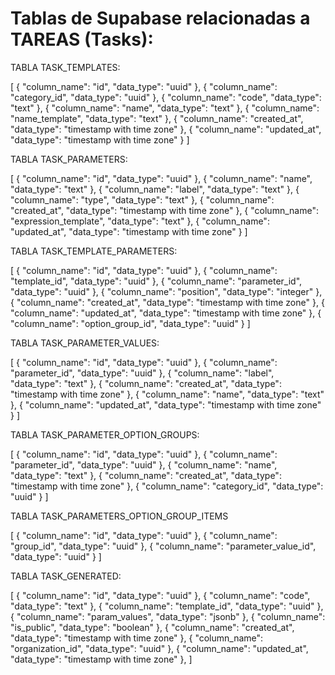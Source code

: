 # Tablas de Supabase relacionadas a TAREAS (Tasks):

TABLA TASK_TEMPLATES:

[
  {
    "column_name": "id",
    "data_type": "uuid"
  },
  {
    "column_name": "category_id",
    "data_type": "uuid"
  },
  {
    "column_name": "code",
    "data_type": "text"
  },
  {
    "column_name": "name",
    "data_type": "text"
  },
  {
    "column_name": "name_template",
    "data_type": "text"
  },
  {
    "column_name": "created_at",
    "data_type": "timestamp with time zone"
  },
  {
    "column_name": "updated_at",
    "data_type": "timestamp with time zone"
  }
]

TABLA TASK_PARAMETERS:

[
  {
    "column_name": "id",
    "data_type": "uuid"
  },
  {
    "column_name": "name",
    "data_type": "text"
  },
  {
    "column_name": "label",
    "data_type": "text"
  },
  {
    "column_name": "type",
    "data_type": "text"
  },
  {
    "column_name": "created_at",
    "data_type": "timestamp with time zone"
  },
  {
    "column_name": "expression_template",
    "data_type": "text"
  },
  {
    "column_name": "updated_at",
    "data_type": "timestamp with time zone"
  }
]

TABLA TASK_TEMPLATE_PARAMETERS:

[
  {
    "column_name": "id",
    "data_type": "uuid"
  },
  {
    "column_name": "template_id",
    "data_type": "uuid"
  },
  {
    "column_name": "parameter_id",
    "data_type": "uuid"
  },
  {
    "column_name": "position",
    "data_type": "integer"
  },
  {
    "column_name": "created_at",
    "data_type": "timestamp with time zone"
  },
  {
    "column_name": "updated_at",
    "data_type": "timestamp with time zone"
  },
  {
    "column_name": "option_group_id",
    "data_type": "uuid"
  }
]

TABLA TASK_PARAMETER_VALUES:

[
  {
    "column_name": "id",
    "data_type": "uuid"
  },
  {
    "column_name": "parameter_id",
    "data_type": "uuid"
  },
  {
    "column_name": "label",
    "data_type": "text"
  },
  {
    "column_name": "created_at",
    "data_type": "timestamp with time zone"
  },
  {
    "column_name": "name",
    "data_type": "text"
  },
  {
    "column_name": "updated_at",
    "data_type": "timestamp with time zone"
  }
]

TABLA TASK_PARAMETER_OPTION_GROUPS:

[
  {
    "column_name": "id",
    "data_type": "uuid"
  },
  {
    "column_name": "parameter_id",
    "data_type": "uuid"
  },
  {
    "column_name": "name",
    "data_type": "text"
  },
  {
    "column_name": "created_at",
    "data_type": "timestamp with time zone"
  },
  {
    "column_name": "category_id",
    "data_type": "uuid"
  }
]

TABLA TASK_PARAMETERS_OPTION_GROUP_ITEMS

[
  {
    "column_name": "id",
    "data_type": "uuid"
  },
  {
    "column_name": "group_id",
    "data_type": "uuid"
  },
  {
    "column_name": "parameter_value_id",
    "data_type": "uuid"
  }
]

TABLA TASK_GENERATED:

[
  {
    "column_name": "id",
    "data_type": "uuid"
  },
  {
    "column_name": "code",
    "data_type": "text"
  },
  {
    "column_name": "template_id",
    "data_type": "uuid"
  },
  {
    "column_name": "param_values",
    "data_type": "jsonb"
  },
  {
    "column_name": "is_public",
    "data_type": "boolean"
  },
  {
    "column_name": "created_at",
    "data_type": "timestamp with time zone"
  },
  {
    "column_name": "organization_id",
    "data_type": "uuid"
  },
  {
    "column_name": "updated_at",
    "data_type": "timestamp with time zone"
  },
]